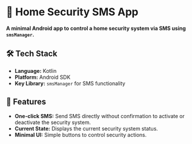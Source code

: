 # 📱 Home Security SMS App

**A minimal Android app to control a home security system via SMS using `smsManager`.**

## 🛠️ Tech Stack
- **Language:** Kotlin 
- **Platform:** Android SDK
- **Key Library:** `smsManager` for SMS functionality

## 🚀 Features
- **One-click SMS:** Send SMS directly without confirmation to activate or deactivate the security system.
- **Current State:** Displays the current security system status.
- **Minimal UI:** Simple buttons to control security actions.
